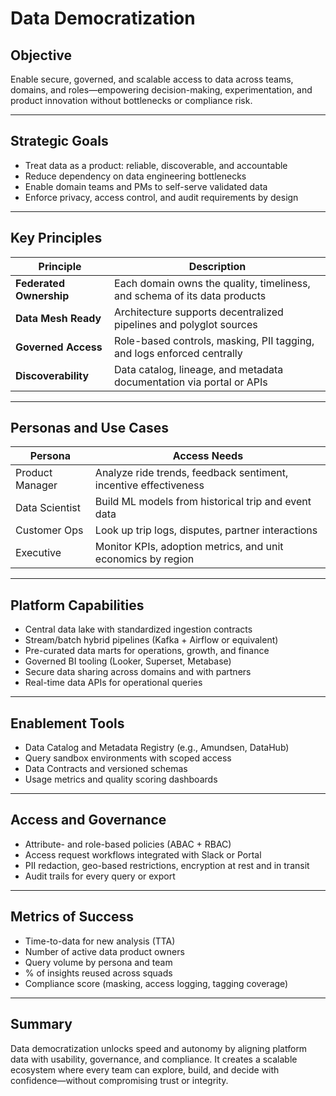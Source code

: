 # Data Democratization

## Objective
Enable secure, governed, and scalable access to data across teams, domains, and roles—empowering decision-making, experimentation, and product innovation without bottlenecks or compliance risk.

---

## Strategic Goals
- Treat data as a product: reliable, discoverable, and accountable
- Reduce dependency on data engineering bottlenecks
- Enable domain teams and PMs to self-serve validated data
- Enforce privacy, access control, and audit requirements by design

---

## Key Principles
| Principle | Description |
|-----------|-------------|
| **Federated Ownership** | Each domain owns the quality, timeliness, and schema of its data products |
| **Data Mesh Ready** | Architecture supports decentralized pipelines and polyglot sources |
| **Governed Access** | Role-based controls, masking, PII tagging, and logs enforced centrally |
| **Discoverability** | Data catalog, lineage, and metadata documentation via portal or APIs |

---

## Personas and Use Cases
| Persona | Access Needs |
|---------|--------------|
| Product Manager | Analyze ride trends, feedback sentiment, incentive effectiveness |
| Data Scientist | Build ML models from historical trip and event data |
| Customer Ops | Look up trip logs, disputes, partner interactions |
| Executive | Monitor KPIs, adoption metrics, and unit economics by region |

---

## Platform Capabilities
- Central data lake with standardized ingestion contracts
- Stream/batch hybrid pipelines (Kafka + Airflow or equivalent)
- Pre-curated data marts for operations, growth, and finance
- Governed BI tooling (Looker, Superset, Metabase)
- Secure data sharing across domains and with partners
- Real-time data APIs for operational queries

---

## Enablement Tools
- Data Catalog and Metadata Registry (e.g., Amundsen, DataHub)
- Query sandbox environments with scoped access
- Data Contracts and versioned schemas
- Usage metrics and quality scoring dashboards

---

## Access and Governance
- Attribute- and role-based policies (ABAC + RBAC)
- Access request workflows integrated with Slack or Portal
- PII redaction, geo-based restrictions, encryption at rest and in transit
- Audit trails for every query or export

---

## Metrics of Success
- Time-to-data for new analysis (TTA)
- Number of active data product owners
- Query volume by persona and team
- % of insights reused across squads
- Compliance score (masking, access logging, tagging coverage)

---

## Summary
Data democratization unlocks speed and autonomy by aligning platform data with usability, governance, and compliance. It creates a scalable ecosystem where every team can explore, build, and decide with confidence—without compromising trust or integrity.

